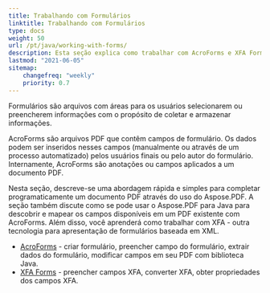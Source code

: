 ```yaml
---
title: Trabalhando com Formulários
linktitle: Trabalhando com Formulários
type: docs
weight: 50
url: /pt/java/working-with-forms/
description: Esta seção explica como trabalhar com AcroForms e XFA Forms em seus documentos PDF com Aspose.PDF para Java.
lastmod: "2021-06-05"
sitemap:
    changefreq: "weekly"
    priority: 0.7
---
```


Formulários são arquivos com áreas para os usuários selecionarem ou preencherem informações com o propósito de coletar e armazenar informações.

AcroForms são arquivos PDF que contêm campos de formulário. Os dados podem ser inseridos nesses campos (manualmente ou através de um processo automatizado) pelos usuários finais ou pelo autor do formulário. Internamente, AcroForms são anotações ou campos aplicados a um documento PDF.

Nesta seção, descreve-se uma abordagem rápida e simples para completar programaticamente um documento PDF através do uso do Aspose.PDF.
 A seção também discute como se pode usar o Aspose.PDF para Java para descobrir e mapear os campos disponíveis em um PDF existente com AcroForms. Além disso, você aprenderá como trabalhar com XFA - outra tecnologia para apresentação de formulários baseada em XML.

- [AcroForms](/pdf/pt/java/acroforms/) - criar formulário, preencher campo do formulário, extrair dados do formulário, modificar campos em seu PDF com biblioteca Java.
- [XFA Forms](/pdf/pt/java/xfa-forms/) - preencher campos XFA, converter XFA, obter propriedades dos campos XFA.